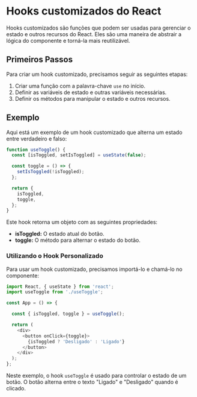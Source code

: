 # **Hooks customizados do React**

Hooks customizados são funções que podem ser usadas para gerenciar o estado e outros recursos do React. Eles são uma maneira de abstrair a lógica do componente e torná-la mais reutilizável.

## Primeiros Passos

Para criar um hook customizado, precisamos seguir as seguintes etapas:

1. Criar uma função com a palavra-chave `use` no início.
2. Definir as variáveis de estado e outras variáveis necessárias.
3. Definir os métodos para manipular o estado e outros recursos.


## Exemplo 

Aqui está um exemplo de um hook customizado que alterna um estado entre verdadeiro e falso:

```javascript
function useToggle() {
  const [isToggled, setIsToggled] = useState(false);

  const toggle = () => {
    setIsToggled(!isToggled);
  };

  return {
    isToggled,
    toggle,
  };
}
```

Este hook retorna um objeto com as seguintes propriedades:

* **isToggled:** O estado atual do botão.
* **toggle:** O método para alternar o estado do botão.

### Utilizando o Hook Personalizado

Para usar um hook customizado, precisamos importá-lo e chamá-lo no componente:

```javascript
import React, { useState } from 'react';
import useToggle from './useToggle';

const App = () => {

  const { isToggled, toggle } = useToggle();

  return (
    <div>
      <button onClick={toggle}>
        {isToggled ? 'Desligado' : 'Ligado'}
      </button>
    </div>
  );
};
```

Neste exemplo, o hook `useToggle` é usado para controlar o estado de um botão. O botão alterna entre o texto "Ligado" e "Desligado" quando é clicado.
